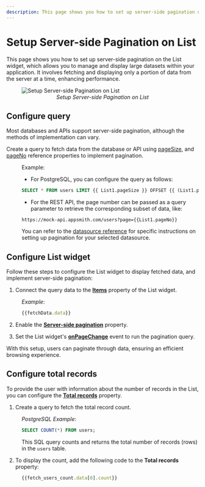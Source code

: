```yaml
---
description: This page shows you how to set up server-side pagination on a List widget, which allows you to manage and display large datasets within your application.
---
```

# Setup Server-side Pagination on List


This page shows you how to set up server-side pagination on the List widget, which allows you to manage and display large datasets within your application. It involves fetching and displaying only a portion of data from the server at a time, enhancing performance.

 <figure>
  <img src="/img/list-pagination.gif" style= {{width:"810px", height:"auto"}} alt="Setup Server-side Pagination on List"/>
  <figcaption align = "center"><i>Setup Server-side Pagination on List</i></figcaption>
</figure>

## Configure query

Most databases and APIs support server-side pagination, although the methods of implementation can vary.

Create a query to fetch data from the database or API using [pageSize](/reference/widgets/list#pagesize-number), and [pageNo](/reference/widgets/list#pageno-number) reference properties to implement pagination.

<dd>

Example:

* For PostgreSQL, you can configure the query as follows:

```sql
SELECT * FROM users LIMIT {{ List1.pageSize }} OFFSET {{ (List1.pageNo - 1) * List1.pageSize }}
```

* For the REST API, the page number can be passed as a query parameter to retrieve the corresponding subset of data, like:

```api
https://mock-api.appsmith.com/users?page={{List1.pageNo}}
```

You can refer to the [datasource reference](https://appsmith-docs-9z74fyp29-get-appsmith.vercel.app/connect-data/reference) for specific instructions on setting up pagination for your selected datasource.


</dd>


## Configure List widget

Follow these steps to configure the List widget to display fetched data, and implement server-side pagination:

1. Connect the query data to the [**Items**](/reference/widgets/list#items-string) property of the List widget.

<dd>

*Example*: 

```js
{{fetchData.data}}
```

</dd>

2. Enable the [**Server-side pagination**](/reference/widgets/list#server-side-pagination) property.


3. Set the List widget's [**onPageChange**](/reference/widgets/list#onpagechange) event to run the pagination query.

With this setup, users can paginate through data, ensuring an efficient browsing experience.

## Configure total records

To provide the user with information about the number of records in the List, you can configure the [**Total records**](/reference/widgets/list#total-records-number) property.

1. Create a query to fetch the total record count.

<dd>

*PostgreSQL Example*:

```sql
SELECT COUNT(*) FROM users;
```

This SQL query counts and returns the total number of records (rows) in the `users` table.

</dd>

2. To display the count, add the following code to the **Total records** property:

<dd>

```js
{{fetch_users_count.data[0].count}}
```
</dd>
